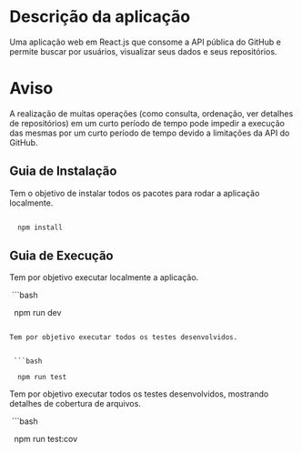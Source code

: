 # Descrição da aplicação

Uma aplicação web em React.js que consome a API pública do GitHub e permite buscar por usuários, visualizar seus dados e seus repositórios.

# Aviso

A realização de muitas operações (como consulta, ordenação, ver detalhes de repositórios) em um curto período de tempo pode impedir a execução das mesmas por um curto período de tempo devido a limitações da API do GitHub.


## Guia de Instalação


Tem o objetivo de instalar todos os pacotes para rodar a aplicação localmente.

```bash

  npm install

```



## Guia de Execução


Tem por objetivo executar localmente a aplicação.

 ```bash

  npm run dev

```

Tem por objetivo executar todos os testes desenvolvidos.


 ```bash

  npm run test

```


Tem por objetivo executar todos os testes desenvolvidos, mostrando detalhes de cobertura de arquivos.


 ```bash

  npm run test:cov

```


